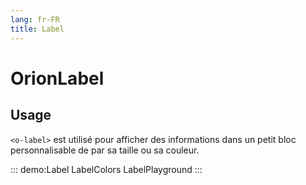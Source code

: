 ```yaml
---
lang: fr-FR
title: Label
---
```


# OrionLabel

## Usage

`<o-label>` est utilisé pour afficher des informations dans un petit bloc personnalisable de par sa taille ou sa couleur.

::: demo:Label
LabelColors
LabelPlayground
:::

<attribute-table/>
